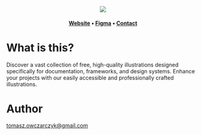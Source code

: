 <p align="center" width="100%">

<p align="center" width="100%">
<a href="https://airframe.vercel.app"><img src="https://github.com/user-attachments/assets/0332a537-d883-4e7d-8726-851db7246d04" /></a>
</p>

<h4 align="center">
<a href="http://airframe-illustrations.vercel.app">Website</a> &bull;
  <a href="https://www.figma.com/community/file/1369627302822996190/framework-illustrations">Figma</a> &bull;
<a href="mailto:tomasz.owczarczyk@gmail.com">Contact</a>
</h4>


# What is this?
Discover a vast collection of free, high-quality illustrations designed specifically for documentation, frameworks, and design systems. Enhance your projects with our easily accessible and professionally crafted illustrations.

# Author
tomasz.owczarczyk@gmail.com
